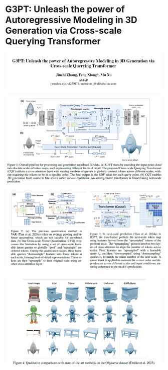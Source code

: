 # G3PT: Unleash the power of Autoregressive Modeling in 3D Generation via Cross-scale Querying Transformer

![img](res/012/001.png)

![img](res/012/002.png)

![img](res/012/003.png)

![img](res/012/004.png)